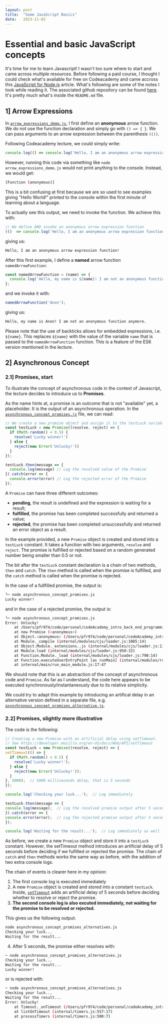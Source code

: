 ```yaml
---
layout: post
title:  "Some JavaScript Basics"
date:   2023-11-02
---
```



# Essential and basic JavaScript concepts

It's time for me to learn Javascript! I wasn't too sure where to start and came across multiple resources. Before following a paid course, I thought I could check what's available for free on Codeacademy and came accross this [JavaScript for Node.js](https://www.codecademy.com/courses/introduction-to-back-end-programming/articles/javascript-for-node-js) article. What's following are some of the notes I took while reading it. The associated github repository can be found [here](https://github.com/pfr974/codeAcademy_intro_back_end_programming_javascript). It's pretty much what's inside the `README.md` file.

## 1] Arrow Expressions

In [`arrow_expressions_demo.js`](https://github.com/pfr974/codeAcademy_intro_back_end_programming_javascript/blob/main/arrow_expressions_demo.js), I first define an **anonymous** arrow function. We do not use the function declaration and simply go with `() => { }`. We can pass arguments to an arrow expression between the parenthesis `(())`.

Following Codeacademy lecture, we could simply write:

```javascript
console.log(() => console.log('Hello, I am an anonymous arrow expression function!'));
```

However, running this code via something like `node arrow_expressions_demo.js` would not print anything to the console. Instead, we would get:

```sh
[Function (anonymous)]
```

 This is a bit confusing at first because we are so used to see examples giving "Hello World!" printed to the console within the first minute of learning about a language.

To actually see this output, we need to invoke the function. We achieve this with:

```javascript
// We define AND invoke an anonymous arrow expression function
(()  => console.log('Hello, I am an anonymous arrow expression function!'))();
```

giving us:

```sh
Hello, I am an anonymous arrow expression function!
```
After this first example, I define a **named** arrow function `namedArrowFunction`:

```javascript
const namedArrowFunction = (name) => {
  console.log(`Hello, my name is ${name}! I am not an anonymous function anymore.`)
};
```

and we invoke it with:
```javascript
namedArrowFunction('Anon');
```

giving us:
```sh
Hello, my name is Anon! I am not an anonymous function anymore.
```

Please note that the use of backticks allows for embedded expressions, i.e. `${name}`. This replaces ``${name}`` with the value of the variable `name` that is passed to the `namedArrowFunction` function. This is a feature of the ES6 version mentioned in the lecture.

## 2] Asynchronous Concept

### 2.1] Promises, start

To illustrate the concept of asynchronous code in the context of Javascript, the lecture decides to introduce us to **Promises**. 

As the name hints at, a promise is an outcome that is not "available" yet, a placeholder. It is the output of an asynchronous operation. In the [`asynchronous_concept_promises.js`](https://github.com/pfr974/codeAcademy_intro_back_end_programming_javascript/blob/main/asynchronous_concept_promises.js) file, we can read:

```javascript
// We create a new promise object and assign it to the testLuck variable.
const testLuck = new Promise((resolve, reject) => {
  if (Math.random() < 0.5) { 
    resolve('Lucky winner!')
  } else {
    reject(new Error('Unlucky!'))
  }
});

testLuck.then(message => {
  console.log(message) // Log the resolved value of the Promise
}).catch(error => {
  console.error(error) // Log the rejected error of the Promise
});
```

A `Promise` can have three different outcomes:
- **pending**, the result is undefined and the expression is waiting for a result;
- **fulfilled**, the promise has been completed successfully and returned a value;
- **rejected**, the promise has been completed unsuccessfully and returned an error object as a result.

In the example provided, a new `Promise` object is created and stored into a `testLuck` constant. It takes a function with two arguments, `resolve` and `reject`. The promise is fulfilled or rejected based on a random generated number being smaller than 0.5 or not. 

The bit after the `testLuck` constant declaration is a chain of two methods, `then` and `catch`. The `then` method is called when the promise is fulfilled, and the `catch` method is called when the promise is rejected.

In the case of a fullfilled promise, the output is:

```sh 
╰─ node asynchronous_concept_promises.js                                                    ─╯
Lucky winner!
```

and in the case of a rejected promise, the output is:

```sh
╰─ node asynchronous_concept_promises.js                                                    ─╯
Error: Unlucky!
    at /Users/pfr974/code/personal/codeAcademy_intro_back_end_programming_javascript/asynchronous_concept_promises.js:6:12
    at new Promise (<anonymous>)
    at Object.<anonymous> (/Users/pfr974/code/personal/codeAcademy_intro_back_end_programming_javascript/asynchronous_concept_promises.js:2:18)
    at Module._compile (internal/modules/cjs/loader.js:1085:14)
    at Object.Module._extensions..js (internal/modules/cjs/loader.js:1114:10)
    at Module.load (internal/modules/cjs/loader.js:950:32)
    at Function.Module._load (internal/modules/cjs/loader.js:790:14)
    at Function.executeUserEntryPoint [as runMain] (internal/modules/run_main.js:76:12)
    at internal/main/run_main_module.js:17:47
```

We should note that this is an abstraction of the concept of asynchronous code and `Promise`. As far as I understand, the code here appears to be executed synchronously/instantaneously due to its relative simplicity. 

We could try to adapt this example by introducing an artifical delay in an alternative version defined in a separate file, e.g. [`asynchronous_concept_promises_alternative.js`](https://github.com/pfr974/codeAcademy_intro_back_end_programming_javascript/blob/main/asynchronous_concept_promises_alternatives.js). 

### 2.2] Promises, slightly more illustrative

The code is the following:
  
  ```javascript
// Creating a new Promise with an artificial delay using setTimeout.
// See https://developer.mozilla.org/en-US/docs/Web/API/setTimeout
const testLuck = new Promise((resolve, reject) => {
  setTimeout(() => {
    if (Math.random() < 0.5) { 
      resolve('Lucky winner!');
    } else {
      reject(new Error('Unlucky!'));
    }
  }, 5000);  // 5000 milliseconds delay, that is 5 seconds
});

console.log('Checking your luck...');  // Log immediately

testLuck.then(message => {
  console.log(message);  // Log the resolved promise output after 5 seconds
}).catch(error => {
  console.error(error);  // Log the rejected promise output after 5 seconds
});

console.log('Waiting for the result...');  // Log immediately as well
  ```

As before, we create a new `Promise` object and store it into a `testLuck` constant. However, the setTimeout method introduces an artificial delay of 5 seconds before deciding if we fulfilled or rejected the promise. The chain of `catch` and `then` methods works the same way as before, with the addition of two extra console logs.

The chain of events is clearer here in my opinion:

1) The first console log is executed immediately
2) A new `Promise` object is created and stored into a constant `testLuck`. Inside, [`setTimeout`](https://developer.mozilla.org/en-US/docs/Web/API/setTimeout) adds an artificial delay of 5 seconds before deciding whether to resolve or reject the promise. 
3) **The second console log is also excuted immediately, not waiting for the promise to be resolved or rejected.**

This gives us the following output:

```sh
node asynchronous_concept_promises_alternatives.js                                                                                                                                                          ─╯
Checking your luck...
Waiting for the result...
``````

4) After 5 seconds, the promise either resolves with:

```sh
─ node asynchronous_concept_promises_alternatives.js                                                                                                                                                          ─╯
Checking your luck...
Waiting for the result...
Lucky winner!
```

or is rejected with:
```sh
─ node asynchronous_concept_promises_alternatives.js                                                                                                                                                          ─╯
Checking your luck...
Waiting for the result...
Error: Unlucky!
    at Timeout._onTimeout (/Users/pfr974/code/personal/codeAcademy_intro_back_end_programming_javascript/asynchronous_concept_promises_alternatives.js:8:14)
    at listOnTimeout (internal/timers.js:557:17)
    at processTimers (internal/timers.js:500:7)
```

